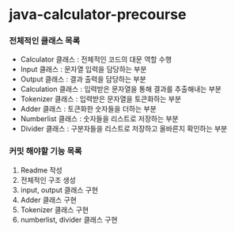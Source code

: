# java-calculator-precourse

### 전체적인 클래스 목록
- Calculator 클래스 : 전체적인 코드의 대문 역할 수행
- Input 클래스 : 문자열 입력을 담당하는 부분
- Output 클래스 : 결과 출력을 담당하는 부분
- Calculation 클래스 : 입력받은 문자열을 통해 결과를 추출해내는 부분
- Tokenizer 클래스 : 입력받은 문자열을 토큰화하는 부분
- Adder 클래스 : 토큰화한 숫자들을 더하는 부분
- Numberlist 클래스 : 숫자들을 리스트로 저장하는 부분
- Divider 클래스 : 구분자들을 리스트로 저장하고 올바른지 확인하는 부분

### 커밋 해야할 기능 목록
1. Readme 작성
2. 전체적인 구조 생성
3. input, output 클래스 구현
4. Adder 클래스 구현
5. Tokenizer 클래스 구현
6. numberlist, divider 클래스 구현

